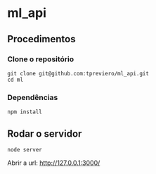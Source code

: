 # ml_api

## Procedimentos
### Clone o repositório

```console
git clone git@github.com:tpreviero/ml_api.git
cd ml
```

### Dependências
```console
npm install
```

## Rodar o servidor
```console
node server
 ```
Abrir a url: http://127.0.0.1:3000/
